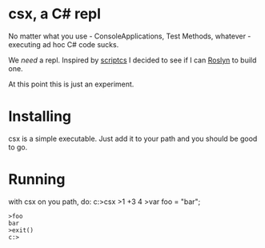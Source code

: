 csx, a C# repl
===

No matter what you use - ConsoleApplications, Test Methods, whatever - executing ad hoc C# code sucks. 

We *need* a repl. Inspired by [scriptcs](https://github.com/scriptcs/scriptcs) I decided to see if I can [Roslyn](http://msdn.microsoft.com/en-us/vstudio/hh543936) to build one.

At this point this is just an experiment.


Installing
===

csx is a simple executable. Just add it to your path and you should be good to go.

Running
===
with csx on you path, do:
    c:>csx
    >1 +3
    4
    >var foo = "bar";
    
    >foo
    bar
    >exit()
    c:>
